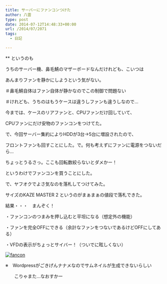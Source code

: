 ```yaml
---
title: サーバーにファンコンつけた
author: 八雲
type: post
date: 2014-07-12T14:48:33+00:00
url: /2014/07/2071
tags:
  - 日記

---
```

** というのも
  
うちのサーバー機、鼻毛鯖のマザーボードなんだけれども、こいつは
  
あんまりファンを静かにしようという気がない。
  
＃鼻毛鯖自体はファン自体が静かなのでこの制御で問題ない
  
＃けれども、うちのはもうケースは違うしファンも違うしなので…

今までは、ケースのリアファンと、CPUファンだけ回していて、
  
CPUファンにだけ安物のファンコンをつけてた。

で、今回サーバー集約によりHDDが3台→5台に増設されたので、
  
フロントファンも回すことにした。で。何も考えずにファンに電源をつないだら…
  
ちょっとうるさっ。ここも回転数絞らないとダメかー！

というわけでファンコンを買うことにした。
  
で、ヤフオクでよさ気なのを落札してつけてみた。
  
サイズのKAZE MASTER 2 というのがまぁまぁの値段で落札できた。

結果・・・　まんぞく！
  
・ファンコンのつまみを押し込むと平坦になる（想定外の機能）
  
・ファンを完全OFFにできる（余計なファンをつないであるけどOFFにしてある）
  
・VFDの表示がちょっとサイバー！（ついでに眩しくない）
  
[<img src="https://obs.maoh.company/yakumoblog/2018/07/fancon.jpg" alt="fancon" class="alignnone size-full wp-image-2076" srcset="https://obs.maoh.company/yakumoblog/2018/07/fancon.jpg 1500w, https://obs.maoh.company/yakumoblog/2018/07/fancon-213x300.jpg 213w, https://obs.maoh.company/yakumoblog/2018/07/fancon-768x1081.jpg 768w, https://obs.maoh.company/yakumoblog/2018/07/fancon-727x1024.jpg 727w" sizes="(max-width: 1500px) 100vw, 1500px" />][1]

※　Wordpressがごきげんナナメなのでサムネイルが生成できないらしい
  
　　こりゃまた…なおすかー

 [1]: https://obs.maoh.company/yakumoblog/2018/07/fancon.jpg
